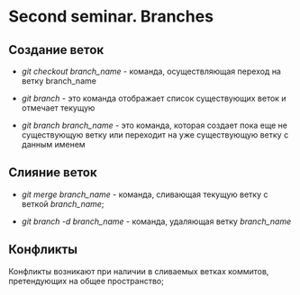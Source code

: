 # Second seminar. Branches

## Создание веток

* *git checkout branch_name* - команда, осуществляющая переход на ветку branch_name 

* *git branch* - это команда отображает список существующих веток и отмечает текущую

* *git branch branch_name* - это команда, которая создает пока еще не существующую ветку или переходит на уже существующую ветку с данным именем

## Слияние веток 

* *git merge branch_name* - команда, сливающая текущую ветку с веткой *branch_name*;

* *git branch -d branch_name* - команда, удаляющая ветку *branch_name*

## Конфликты

Конфликты возникают при наличии в сливаемых ветках коммитов, претендующих на общее пространство;
